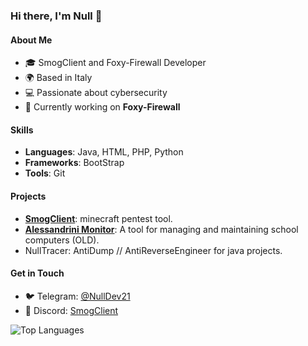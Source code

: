 ### Hi there, I'm Null 👋

#### About Me
- 🎓 SmogClient and Foxy-Firewall Developer
- 🌍 Based in Italy
- 💻 Passionate about cybersecurity
- 🚀 Currently working on **Foxy-Firewall**

#### Skills
- **Languages**: Java, HTML, PHP, Python
- **Frameworks**: BootStrap
- **Tools**: Git

#### Projects
- [**SmogClient**](https://smogclient.xyz/): minecraft pentest tool.
- [**Alessandrini Monitor**](https://github.com/NullDev21/AlessandriniMonitor): A tool for managing and maintaining school computers (OLD).
- NullTracer: AntiDump // AntiReverseEngineer for java projects.

#### Get in Touch
- 🐦 Telegram: [@NullDev21](https://t.me/NullDev21)
- 💬 Discord: [SmogClient](https://dsc.gg/HunterSQ)

![Top Languages](https://github-readme-stats.vercel.app/api/top-langs/?username=NullDev21&layout=compact&theme=dark)
